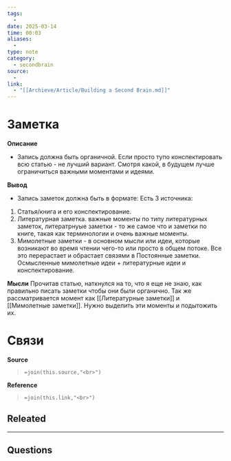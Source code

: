 ```yaml
---
tags:
  - 
date: 2025-03-14
time: 00:03
aliases:
  - 
type: note
category:
  - secondbrain
source:
  - 
link:
  - "[[Archieve/Article/Building a Second Brain.md]]"
---
```

# Заметка

**Описание**
- Запись должна быть органичной. Если просто тупо конспектировать всю статью - не лучший вариант. Смотря какой, в будущем лучше ограничиться важными моментами и идеями.

**Вывод**
- Запись заметок должна быть в формате: 
  Есть 3 источника:
1)  Статья/книга и его конспектирование.
2)  Литературная заметка. важные моменты по типу литературных заметок, литератрнуые заметки - то же самое что и заметки по книге, такая как терминологии и очень важные моменты. 
3) Мимолетные заметки - в основном мысли или идеи, которые возникают во время чтении чего-то или просто в общем потоке. 
Все это перерастает и обрастает связями в Постоянные заметки. Осмысленные мимолетные идеи + литературные идеи и конспектирование. 

**Мысли**
Прочитав статью, наткнулся на то, что я еще не знаю, как правильно писать заметки чтобы они были органично. Так же рассматривается момент как [[Литературные заметки]] и [[Мимолетные заметки]]. Нужно выделить эти моменты и подытожить их. 





# Связи

**Source**
>`=join(this.source,"<br>")`

**Reference**
>`=join(this.link,"<br>")`


**Releated**
- 

---

**Questions**
-